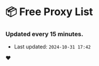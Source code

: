# :package: Free Proxy List
### Updated every 15 minutes.

- Last updated: `2024-10-31 17:42`

:heart:
